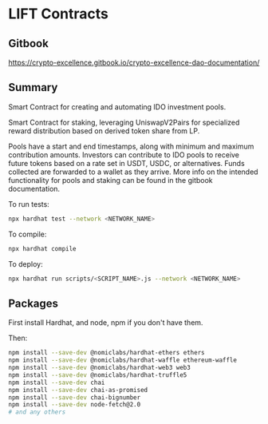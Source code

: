 # LIFT Contracts

## Gitbook

https://crypto-excellence.gitbook.io/crypto-excellence-dao-documentation/

## Summary

Smart Contract for creating and automating IDO investment pools.

Smart Contract for staking, leveraging UniswapV2Pairs for specialized reward distribution based on derived token share from LP.

Pools have a start and end timestamps, along with minimum and maximum contribution amounts. Investors can contribute to IDO pools to receive future tokens based on a rate set in USDT, USDC, or alternatives. Funds collected are forwarded to a wallet as they arrive. More info on the intended functionality for pools and staking can be found in the gitbook documentation.

To run tests:

```bash
npx hardhat test --network <NETWORK_NAME>
```

To compile:

```bash
npx hardhat compile
```

To deploy:

```bash
npx hardhat run scripts/<SCRIPT_NAME>.js --network <NETWORK_NAME>
```

## Packages

First install Hardhat, and node, npm if you don't have them.

Then:

```bash
npm install --save-dev @nomiclabs/hardhat-ethers ethers
npm install --save-dev @nomiclabs/hardhat-waffle ethereum-waffle
npm install --save-dev @nomiclabs/hardhat-web3 web3
npm install --save-dev @nomiclabs/hardhat-truffle5
npm install --save-dev chai
npm install --save-dev chai-as-promised
npm install --save-dev chai-bignumber
npm install --save-dev node-fetch@2.0
# and any others
```
